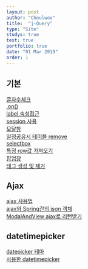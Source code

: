 ```yaml
---
layout: post
author: "Choulwoo"
title:  "j-Query"
type: "Site"
studys: true
text: true
portfolio: true
date: "01 Mar 2019"
order: 1
---
```


## 기본
[글자수체크](https://mkwilson.tistory.com/192)<br>
[.on()](http://www.mimul.com/pebble/default/2013/03/06/1362559765579.html)<br>
[label 속성접근](http://dlwbsula.blogspot.com/2017/10/jquery-label.html)<br>
[session 사용](http://blog.naver.com/PostView.nhn?blogId=gunwoo9202&logNo=221052010183)<br>
[모달창](https://zetawiki.com/wiki/JQuery_%EB%AA%A8%EB%8B%AC_%EB%8B%A4%EC%9D%B4%EC%96%BC%EB%A1%9C%EA%B7%B8)<br>
[일정공유시 테이블 remove](https://www.codingfactory.net/10268)<br>
[selectbox](https://dgoh.tistory.com/70)<br>
[특정 row값 가져오기](https://all-record.tistory.com/172)<br>
[팝업창](http://develop.sunshiny.co.kr/718)<br>
[태그 생성 및 제거](https://www.zerocho.com/category/jQuery/post/57ae9d8d5abdd01500840008)<br>

## Ajax
[ajax 사용법](https://annotations.tistory.com/43)<br>
[ajax와 Spring간의 json 객체](https://babolsk.tistory.com/1067)<br>
[ModalAndView ajax로 리턴받기](https://m.blog.naver.com/PostView.nhn?blogId=borntoyou&logNo=220050285605&proxyReferer=https%3A%2F%2Fwww.google.com%2F)<br>

## datetimepicker
[datepicker 테마](http://rwdb.kr/datepicker/)<br>
[사용한 datetimepicker](https://xdsoft.net/jqplugins/datetimepicker/)<br>
